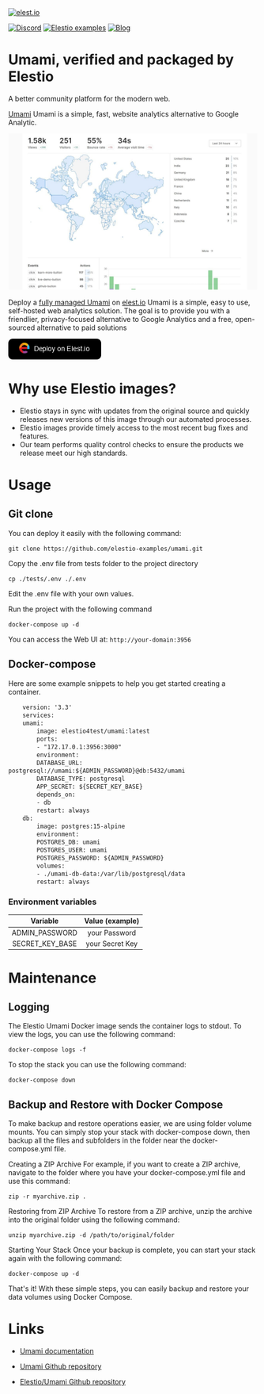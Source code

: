 <a href="https://elest.io">
  <img src="https://elest.io/images/elestio.svg" alt="elest.io" width="150" height="75">
</a>

[![Discord](https://img.shields.io/static/v1.svg?logo=discord&color=f78A38&labelColor=083468&logoColor=ffffff&style=for-the-badge&label=Discord&message=community)](https://discord.gg/4T4JGaMYrD "Get instant assistance and engage in live discussions with both the community and team through our chat feature.")
[![Elestio examples](https://img.shields.io/static/v1.svg?logo=github&color=f78A38&labelColor=083468&logoColor=ffffff&style=for-the-badge&label=github&message=open%20source)](https://github.com/elestio-examples "Access the source code for all our repositories by viewing them.")
[![Blog](https://img.shields.io/static/v1.svg?color=f78A38&labelColor=083468&logoColor=ffffff&style=for-the-badge&label=elest.io&message=Blog)](https://blog.elest.io "Latest news about elestio, open source software, and DevOps techniques.")

# Umami, verified and packaged by Elestio

A better community platform for the modern web.

[Umami](https://umami.is/) Umami is a simple, fast, website analytics alternative to Google Analytic.

<img src="https://github.com/elestio-examples/umami/raw/main/umami.jpg" alt="umami" width="800">

Deploy a <a target="_blank" href="https://elest.io/open-source/umami">fully managed Umami</a> on <a target="_blank" href="https://elest.io/">elest.io</a> Umami is a simple, easy to use, self-hosted web analytics solution. The goal is to provide you with a friendlier, privacy-focused alternative to Google Analytics and a free, open-sourced alternative to paid solutions

[![deploy](https://github.com/elestio-examples/umami/raw/main/deploy-on-elestio.png)](https://dash.elest.io/deploy?source=cicd&social=dockerCompose&url=https://github.com/elestio-examples/umami)

# Why use Elestio images?

- Elestio stays in sync with updates from the original source and quickly releases new versions of this image through our automated processes.
- Elestio images provide timely access to the most recent bug fixes and features.
- Our team performs quality control checks to ensure the products we release meet our high standards.

# Usage

## Git clone

You can deploy it easily with the following command:

    git clone https://github.com/elestio-examples/umami.git

Copy the .env file from tests folder to the project directory

    cp ./tests/.env ./.env

Edit the .env file with your own values.


Run the project with the following command

    docker-compose up -d

You can access the Web UI at: `http://your-domain:3956`

## Docker-compose

Here are some example snippets to help you get started creating a container.

        version: '3.3'
        services:
        umami:
            image: elestio4test/umami:latest
            ports:
            - "172.17.0.1:3956:3000"
            environment:
            DATABASE_URL: postgresql://umami:${ADMIN_PASSWORD}@db:5432/umami
            DATABASE_TYPE: postgresql
            APP_SECRET: ${SECRET_KEY_BASE}
            depends_on:
            - db
            restart: always
        db:
            image: postgres:15-alpine
            environment:
            POSTGRES_DB: umami
            POSTGRES_USER: umami
            POSTGRES_PASSWORD: ${ADMIN_PASSWORD}
            volumes:
            - ./umami-db-data:/var/lib/postgresql/data
            restart: always

### Environment variables

|       Variable       | Value (example) |
| :------------------: | :-------------: |
| ADMIN_PASSWORD       | your Password   |
| SECRET_KEY_BASE      | your Secret Key |



# Maintenance

## Logging

The Elestio Umami Docker image sends the container logs to stdout. To view the logs, you can use the following command:

    docker-compose logs -f

To stop the stack you can use the following command:

    docker-compose down

## Backup and Restore with Docker Compose

To make backup and restore operations easier, we are using folder volume mounts. You can simply stop your stack with docker-compose down, then backup all the files and subfolders in the folder near the docker-compose.yml file.

Creating a ZIP Archive
For example, if you want to create a ZIP archive, navigate to the folder where you have your docker-compose.yml file and use this command:

    zip -r myarchive.zip .

Restoring from ZIP Archive
To restore from a ZIP archive, unzip the archive into the original folder using the following command:

    unzip myarchive.zip -d /path/to/original/folder

Starting Your Stack
Once your backup is complete, you can start your stack again with the following command:

    docker-compose up -d

That's it! With these simple steps, you can easily backup and restore your data volumes using Docker Compose.

# Links

- <a target="_blank" href="https://umami.is/docs/getting-started">Umami documentation</a>

- <a target="_blank" href="https://github.com/umami-software/umami">Umami Github repository</a>

- <a target="_blank" href="https://github.com/elestio-examples/umami">Elestio/Umami Github repository</a>